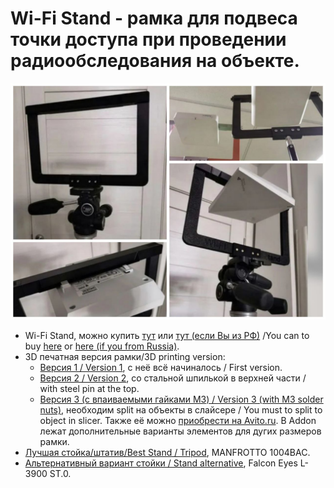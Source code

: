 # Wi-Fi Stand - рамка для подвеса точки доступа при проведении радиообследования на объекте.

![WI0-Fi Stand](./images/photo1.jpg)

- Wi-Fi Stand, можно купить [тут](https://wifistand.com/) или [тут (если Вы из РФ)](https://www.avito.ru/sankt-peterburg/tovary_dlya_kompyutera/wi-fi_stand_wi-fi_stend_2388694430) /You can to buy [here](https://wifistand.com/) or [here (if you from Russia)](https://www.avito.ru/sankt-peterburg/tovary_dlya_kompyutera/wi-fi_stand_wi-fi_stend_238869443).
- 3D печатная версия рамки/3D printing version:
    - [Версия 1 / Version 1](https://www.thingiverse.com/thing:4819305), с неё всё начиналось / First version.
    - [Версия 2 / Version 2](https://www.thingiverse.com/thing:5292474), со стальной шпилькой в верхней части / with steel pin at the top.
    - [Версия 3 (с впаиваемыми гайками M3) / Version 3 (with M3 solder nuts)](./STL/WiFiStand3.stl), необходим split на объекты в слайсере / You must to split to object in slicer. Также её можно [приобрести на Avito.ru](https://www.avito.ru/sankt-peterburg/tovary_dlya_kompyutera/wi-fi_stand_wi-fi_stend_2388694430). В Addon лежат дополнительные варианты элементов для дугих размеров рамки.
- [Лучшая стойка/штатив/Best Stand / Tripod](https://www.manfrotto.com/ru-ru/photo-master-stand-air-cushioned-1004bac/), MANFROTTO 1004BAC.
- [Альтернативный вариант стойки / Stand alternative](https://falcon-eyes.ru/catalog/archive/stoyka-falcon-eyes-l-3900a-b-dlya-osveshcheniya/), Falcon Eyes L-3900 ST.0.
